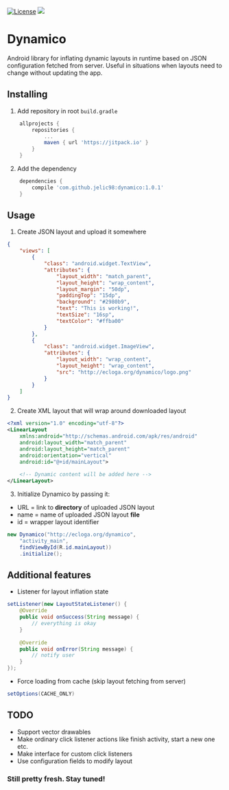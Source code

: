 [![License](https://img.shields.io/badge/License-Apache%202.0-blue.svg)](https://opensource.org/licenses/Apache-2.0)
[![](https://jitpack.io/v/jelic98/dashbug.svg)](https://jitpack.io/#jelic98/dashbug)

# Dynamico

Android library for inflating dynamic layouts in runtime based on JSON configuration fetched from server. Useful in situations when layouts need to change without updating the app.

## Installing

1. Add repository in root ```build.gradle```

```gradle
    allprojects {
        repositories {
            ...
            maven { url 'https://jitpack.io' }
        }
    }
```

2. Add the dependency

```gradle
    dependencies {
    	compile 'com.github.jelic98:dynamico:1.0.1'
	}
```

## Usage

1. Create JSON layout and upload it somewhere

```json
{
	"views": [
		{
          	"class": "android.widget.TextView",
          	"attributes": {
				"layout_width": "match_parent",
				"layout_height": "wrap_content",
				"layout_margin": "50dp",
				"paddingTop": "15dp",
				"background": "#2980b9",
				"text": "This is working!",
				"textSize": "16sp",
				"textColor": "#ffba00"
			}
		},
		{
			"class": "android.widget.ImageView",
			"attributes": {
				"layout_width": "wrap_content",
				"layout_height": "wrap_content",
				"src": "http://ecloga.org/dynamico/logo.png"
			}
		}
	]
}
```

2. Create XML layout that will wrap around downloaded layout

```xml
<?xml version="1.0" encoding="utf-8"?>
<LinearLayout
	xmlns:android="http://schemas.android.com/apk/res/android"
	android:layout_width="match_parent"
	android:layout_height="match_parent"
	android:orientation="vertical"
	android:id="@+id/mainLayout">
		
	<!-- Dynamic content will be added here -->
</LinearLayout>
```

3. Initialize Dynamico by passing it:
* URL = link to **directory** of uploaded JSON layout
* name = name of uploaded JSON layout **file**
* id = wrapper layout identifier

```java
new Dynamico("http://ecloga.org/dynamico",
	"activity_main",
	findViewById(R.id.mainLayout))
    .initialize();
```

## Additional features

* Listener for layout inflation state

```java
setListener(new LayoutStateListener() {
	@Override
	public void onSuccess(String message) {
		// everything is okay
	}
	
	@Override
	public void onError(String message) {
		// notify user
	}
});
```

* Force loading from cache (skip layout fetching from server)

```java
setOptions(CACHE_ONLY)
```

## TODO

* Support vector drawables
* Make ordinary click listener actions like finish activity, start a new one etc.
* Make interface for custom click listeners
* Use configuration fields to modify layout

### Still pretty fresh. Stay tuned!